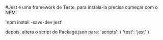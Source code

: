 #Jest é uma framework de Teste, para instala-la precisa começar com o NPM:

'npm install -save-dev jest'

depois, altera o script do Package.json para: 
'scripts': {
    'test': 'jest'
}